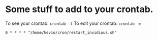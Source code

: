 # Some stuff to add to your crontab.

To see your crontab: `crontab -l`
To edit your crontab: `crontab -e`

```
0 * * * * "/home/kevin/cron/restart_invidious.sh"
```